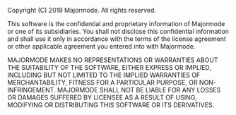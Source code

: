 Copyright (C) 2019 Majormode.  All rights reserved.

This software is the confidential and proprietary information of
Majormode or one of its subsidiaries.  You shall not disclose this
confidential information and shall use it only in accordance with the
terms of the license agreement or other applicable agreement you
entered into with Majormode.

MAJORMODE MAKES NO REPRESENTATIONS OR WARRANTIES ABOUT THE SUITABILITY
OF THE SOFTWARE, EITHER EXPRESS OR IMPLIED, INCLUDING BUT NOT LIMITED
TO THE IMPLIED WARRANTIES OF MERCHANTABILITY, FITNESS FOR A PARTICULAR
PURPOSE, OR NON-INFRINGEMENT.  MAJORMODE SHALL NOT BE LIABLE FOR ANY
LOSSES OR DAMAGES SUFFERED BY LICENSEE AS A RESULT OF USING, MODIFYING
OR DISTRIBUTING THIS SOFTWARE OR ITS DERIVATIVES.
